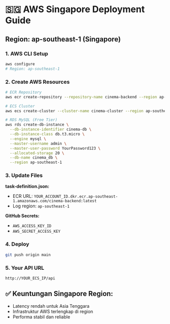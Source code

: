 # 🇸🇬 AWS Singapore Deployment Guide

## Region: ap-southeast-1 (Singapore)

### **1. AWS CLI Setup**
```bash
aws configure
# Region: ap-southeast-1
```

### **2. Create AWS Resources**
```bash
# ECR Repository
aws ecr create-repository --repository-name cinema-backend --region ap-southeast-1

# ECS Cluster  
aws ecs create-cluster --cluster-name cinema-cluster --region ap-southeast-1

# RDS MySQL (Free Tier)
aws rds create-db-instance \
  --db-instance-identifier cinema-db \
  --db-instance-class db.t3.micro \
  --engine mysql \
  --master-username admin \
  --master-user-password YourPassword123 \
  --allocated-storage 20 \
  --db-name cinema_db \
  --region ap-southeast-1
```

### **3. Update Files**
**task-definition.json:**
- ECR URL: `YOUR_ACCOUNT_ID.dkr.ecr.ap-southeast-1.amazonaws.com/cinema-backend:latest`
- Log region: `ap-southeast-1`

**GitHub Secrets:**
- `AWS_ACCESS_KEY_ID`
- `AWS_SECRET_ACCESS_KEY`

### **4. Deploy**
```bash
git push origin main
```

### **5. Your API URL**
`http://YOUR_ECS_IP/api`

## ✅ Keuntungan Singapore Region:
- Latency rendah untuk Asia Tenggara
- Infrastruktur AWS terlengkap di region
- Performa stabil dan reliable